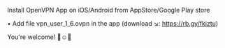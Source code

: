 Install OpenVPN App on iOS/Android from AppStore/Google Play store

• Add file vpn_user_1_6.ovpn in the app (download ↘️: https://rb.gy/fkiztu)

You're welcome! 👏☺️🎉
